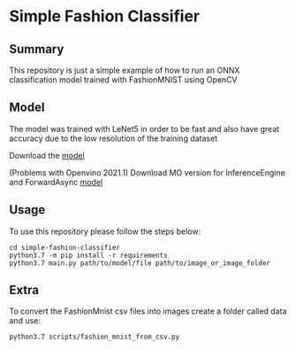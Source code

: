 # Simple Fashion Classifier

## Summary

This repository is just a simple example of how to run an ONNX classification model trained with FashionMNIST using OpenCV

## Model 

The model was trained with LeNet5 in order to be fast and also have great accuracy due to the low resolution of the training dataset

Download the [model](https://drive.google.com/file/d/1EdIyDQIeioFH_cJ2b25kD5R_oDg7X7Fi/view?usp=sharing)

(Problems with Openvino 2021.1) Download MO version for InferenceEngine and ForwardAsync [model](https://drive.google.com/file/d/18TO7oapcS1H4jIe96mWCJ-8VQNCU4-Ad/view?usp=sharing)

## Usage

To use this repository please follow the steps below:

```
cd simple-fashion-classifier
python3.7 -m pip install -r requirements
python3.7 main.py path/to/model/file path/to/image_or_image_folder
```

## Extra

To convert the FashionMnist csv files into images create a folder called data and use:

```
python3.7 scripts/fashion_mnist_from_csv.py
```
